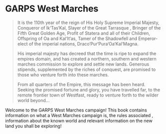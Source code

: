 # GARPS West Marches

> It is the 110th year of the reign of His Holy Supreme Imperial Majesty, Conqueror of Ik‘Tas‘Kal, Slayer of the Great Tarrasque , Bringer of the Fifth Great Golden Age, Profit of Statera and all of their Children, Offspring of Oa and Kal‘It‘as, Tamer of the Shadowfell and Emperor-elect of the imperial nations, Draco‘Pur‘Pura‘Oa‘Kal‘Magna. 
>
> His imperial majesty has decreed that the time is ripe to expand the empires domain, and has created a northern, southern and western marches commission to explore and settle new lands. Generous stipends, supplemented by the riches of conquest, are promised to those who venture forth into these marches.
>
> From all quarters of the Empire, this message has been heard. Seeking the promised fortune and glory, you have travelled far, to the remote frontier town of Westfast, ready to venture forth to the wilder world beyond... 

Welcome to the GARPS West Marches campaign! This book contains information on what a West Marches campaign is, the rules associated , information about the known world and relevant information on the new land you shall be exploring!